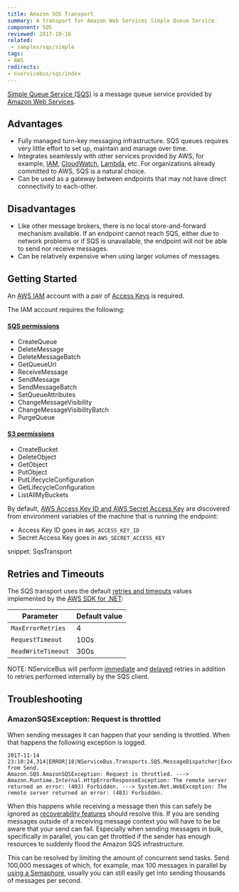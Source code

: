 ```yaml
---
title: Amazon SQS Transport
summary: A transport for Amazon Web Services Simple Queue Service.
component: SQS
reviewed: 2017-10-16
related:
 - samples/sqs/simple
tags:
- AWS
redirects:
- nservicebus/sqs/index
---
```


[Simple Queue Service (SQS)](https://aws.amazon.com/sqs/) is a message queue service provided by [Amazon Web Services](https://aws.amazon.com/).


## Advantages

 * Fully managed turn-key messaging infrastructure. SQS queues requires very little effort to set up, maintain and manage over time.
 * Integrates seamlessly with other services provided by AWS, for example, [IAM](https://aws.amazon.com/documentation/iam/), [CloudWatch](https://aws.amazon.com/cloudwatch/), [Lambda](https://aws.amazon.com/lambda/), etc. For organizations already committed to AWS, SQS is a natural choice.
 * Can be used as a gateway between endpoints that may not have direct connectivity to each-other.


## Disadvantages

 * Like other message brokers, there is no local store-and-forward mechanism available. If an endpoint cannot reach SQS, either due to network problems or if SQS is unavailable, the endpoint will not be able to send nor receive messages.
 * Can be relatively expensive when using larger volumes of messages.


## Getting Started

An [AWS IAM](http://docs.aws.amazon.com/IAM/latest/UserGuide/introduction.html) account with a pair of [Access Keys](http://docs.aws.amazon.com/AWSSimpleQueueService/latest/SQSDeveloperGuide/sqs-getting-started.html) is required.

The IAM account requires the following:


#### [SQS permissions](http://docs.aws.amazon.com/AWSSimpleQueueService/latest/SQSDeveloperGuide/sqs-api-permissions-reference.html)

 * CreateQueue
 * DeleteMessage
 * DeleteMessageBatch
 * GetQueueUrl
 * ReceiveMessage
 * SendMessage
 * SendMessageBatch
 * SetQueueAttributes
 * ChangeMessageVisibility
 * ChangeMessageVisibilityBatch
 * PurgeQueue


#### [S3 permissions](http://docs.aws.amazon.com/AmazonS3/latest/dev/using-with-s3-actions.html)

 * CreateBucket
 * DeleteObject
 * GetObject
 * PutObject
 * PutLifecycleConfiguration
 * GetLifecycleConfiguration
 * ListAllMyBuckets

By default, [AWS Access Key ID and AWS Secret Access Key](http://docs.aws.amazon.com/general/latest/gr/aws-sec-cred-types.html#access-keys-and-secret-access-keys) are discovered from environment variables of the machine that is running the endpoint:

 * Access Key ID goes in `AWS_ACCESS_KEY_ID`
 * Secret Access Key goes in `AWS_SECRET_ACCESS_KEY`

snippet: SqsTransport


## Retries and Timeouts


The SQS transport uses the default [retries and timeouts](http://docs.aws.amazon.com/sdk-for-net/v3/developer-guide/retries-timeouts.html) values implemented by the [AWS SDK for .NET](https://aws.amazon.com/sdk-for-net/):

| Parameter          | Default value |
|--------------------|---------------|
| `MaxErrorRetries`  | 4             |
| `RequestTimeout`   | 100s          |
| `ReadWriteTimeout` | 300s          |

NOTE: NServiceBus will perform [immediate](/nservicebus/recoverability/#immediate-retries) and [delayed](/nservicebus/recoverability/#delayed-retries) retries in addition to retries performed internally by the SQS client.




## Troubleshooting


### AmazonSQSException: Request is throttled

When sending messages it can happen that your sending is throttled. When that happens the following exception is logged.
```
2017-11-14 23:10:24,314|ERROR|18|NServiceBus.Transports.SQS.MessageDispatcher|Exception from Send.
Amazon.SQS.AmazonSQSException: Request is throttled. ---> Amazon.Runtime.Internal.HttpErrorResponseException: The remote server returned an error: (403) Forbidden. ---> System.Net.WebException: The remote server returned an error: (403) Forbidden.
```

When this happens while receiving a message then this can safely be ignored as [recoverability features](/nservicebus/recoverability/) should resolve this. If you are sending messages outside of a receiving message context you will have to be be aware that your send can fail. Especially when sending messages in bulk, specifically in parallel, you can get throttled if the sender has enough resources to suddenly flood the Amazon SQS infrastructure.

This can be resolved by limiting the amount of concurrent send tasks. Send 100,000 messages of which, for example, max 100 messages in parallel by [using a Semaphore](/nservicebus/handlers/async-handlers#large-amount-of-concurrent-message-operations), usually you can still easily get into sending thousands of messages per second.


